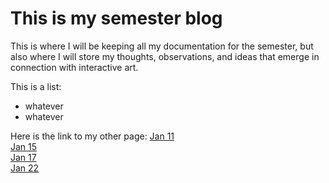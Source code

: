 # This is my semester blog

This is where I will be keeping all my documentation for the semester, but also where I will store my thoughts, observations, and ideas that emerge in connection with interactive art.

This is a list:

- whatever
- whatever

Here is the link to my other page:
[Jan 11](20230111_classmeeting.html)  
[Jan 15](20230115_athomekit1.html)  
[Jan 17](20230117_athomekit2.html)  
[Jan 22](20230122_athomekit3.html)
